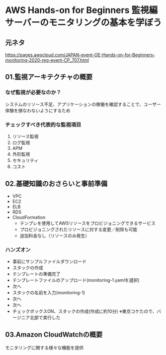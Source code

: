 # AWS Hands-on for Beginners 監視編 サーバーのモニタリングの基本を学ぼう
## 元ネタ
https://pages.awscloud.com/JAPAN-event-OE-Hands-on-for-Beginners-monitoring-2020-reg-event-CP_707.html
## 01.監視アーキテクチャの概要
### なぜ監視が必要なのか？
システムのリソース不足、アプリケーションの稼働を確認することで、ユーザー体験を損なわないようにするため
### チェックすべき代表的な監視項目
1. リソース監視
2. ログ監視
3. APM
4. 外形監視
5. セキュリティ
6. コスト
## 02.基礎知識のおさらいと事前準備
- VPC
- EC2
- ELB
- RDS
- CloudFormation
  - テンプレを使用してAWSリソースをプロビジョニングできるサービス
  - プロビジョニングされたリソースに対する変更／削除も可能
  - 追加料金なし（リソースのみ発生）
### ハンズオン
- 事前にサンプルファイルダウンロード
- スタックの作成
- テンプレートの準備完了
- テンプレートファイルのアップロード(monitoring-1.yamlを選択)
- 次へ
- スタックの名前を入力(monitoring-1)
- 次へ
- 次へ
- チェックボックスON、スタックの作成(作成に約10分)
※東京コケたので、バージニア北部で実行した
## 03.Amazon CloudWatchの概要
モニタリングに関する様々な機能を提供